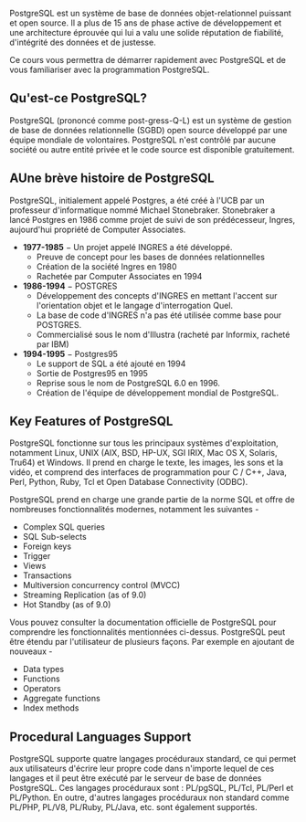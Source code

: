 PostgreSQL est un système de base de données objet-relationnel puissant et open source. Il a plus de 15 ans de phase active de développement et une architecture éprouvée qui lui a valu une solide réputation de fiabilité, d'intégrité des données et de justesse.

Ce cours vous permettra de démarrer rapidement avec PostgreSQL et de vous familiariser avec la programmation PostgreSQL.

## Qu'est-ce PostgreSQL?

PostgreSQL (prononcé comme post-gress-Q-L) est un système de gestion de base de données relationnelle (SGBD) open source développé par une équipe mondiale de volontaires. PostgreSQL n'est contrôlé par aucune société ou autre entité privée et le code source est disponible gratuitement.

## AUne brève histoire de PostgreSQL

PostgreSQL, initialement appelé Postgres, a été créé à l'UCB par un professeur d'informatique nommé Michael Stonebraker. Stonebraker a lancé Postgres en 1986 comme projet de suivi de son prédécesseur, Ingres, aujourd'hui propriété de Computer Associates.

- **1977-1985** − Un projet appelé INGRES a été développé.
    - Preuve de concept pour les bases de données relationnelles
    - Création de la société Ingres en 1980
    - Rachetée par Computer Associates en 1994
- **1986-1994** − POSTGRES
    - Développement des concepts d'INGRES en mettant l'accent sur l'orientation objet et le langage d'interrogation Quel.
    - La base de code d'INGRES n'a pas été utilisée comme base pour POSTGRES.
    - Commercialisé sous le nom d'Illustra (racheté par Informix, racheté par IBM)
- **1994-1995** − Postgres95
    - Le support de SQL a été ajouté en 1994
    - Sortie de Postgres95 en 1995
    - Reprise sous le nom de PostgreSQL 6.0 en 1996.
    - Création de l'équipe de développement mondial de PostgreSQL.

## Key Features of PostgreSQL

PostgreSQL fonctionne sur tous les principaux systèmes d'exploitation, notamment Linux, UNIX (AIX, BSD, HP-UX, SGI IRIX, Mac OS X, Solaris, Tru64) et Windows. Il prend en charge le texte, les images, les sons et la vidéo, et comprend des interfaces de programmation pour C / C++, Java, Perl, Python, Ruby, Tcl et Open Database Connectivity (ODBC).

PostgreSQL prend en charge une grande partie de la norme SQL et offre de nombreuses fonctionnalités modernes, notamment les suivantes -

- Complex SQL queries
- SQL Sub-selects
- Foreign keys
- Trigger
- Views
- Transactions
- Multiversion concurrency control (MVCC)
- Streaming Replication (as of 9.0)
- Hot Standby (as of 9.0)

Vous pouvez consulter la documentation officielle de PostgreSQL pour comprendre les fonctionnalités mentionnées ci-dessus. PostgreSQL peut être étendu par l'utilisateur de plusieurs façons. Par exemple en ajoutant de nouveaux -

- Data types
- Functions
- Operators
- Aggregate functions
- Index methods

## Procedural Languages Support

PostgreSQL supporte quatre langages procéduraux standard, ce qui permet aux utilisateurs d'écrire leur propre code dans n'importe lequel de ces langages et il peut être exécuté par le serveur de base de données PostgreSQL. Ces langages procéduraux sont : PL/pgSQL, PL/Tcl, PL/Perl et PL/Python. En outre, d'autres langages procéduraux non standard comme PL/PHP, PL/V8, PL/Ruby, PL/Java, etc. sont également supportés.